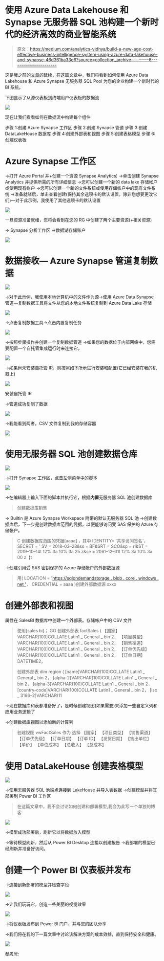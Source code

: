 # 使用 Azure Data Lakehouse 和 Synapse 无服务器 SQL 池构建一个新时代的经济高效的商业智能系统

> 原文：<https://medium.com/analytics-vidhya/build-a-new-age-cost-effective-business-intelligence-system-using-azure-data-lakehouse-and-synapse-46d361ba33e6?source=collection_archive---------6----------------------->

这是我之前的[文章](/analytics-vidhya/data-lakehouse-architecture-azure-synapse-serverless-sql-pools-78a7a142ca37)的延续，在这篇文章中，我们将看到如何使用 Azure Data Lakehouse 和 Azure Synapse 无服务器 SQL Pool 为您的企业构建一个新时代的 BI 系统。

下图显示了从源仪表板到终端用户仪表板的数据流

![](img/47716f5c1883e7fc6cb204cbad3977ab.png)

现在让我们看看如何在数据流中构建每个组件

步骤 1:创建 Azure Synapse 工作区
步骤 2:创建 Synapse 管道
步骤 3:创建 DataLakeHouse 数据库
步骤 4:创建外部表和视图
步骤 5:创建表格模型
步骤 6:创建仪表板

# Azure Synapse 工作区

→打开 Azure Portal 并+创建一个资源 Synapse Analytics)
→单击创建 Synapse Analytics 并提供所需的所有详细信息
→您可以创建一个新的 data lake 存储帐户或使用现有帐户
→您可以创建一个新的文件系统或使用存储帐户中的现有文件系统
→准备就绪后，单击查看创建(保持其余选项卡的默认设置，除非您想要更改它们)—对于此示例，我使用了其他选项卡的默认设置

![](img/5241cbc1a68bb9ed6c1c74acd2760e8f.png)

一旦资源准备就绪，您将会看到在您的 RG 中创建了两个主要资源(+相关资源)

→ Synapse 分析工作区
→数据湖存储账户

![](img/f13c16712a1c2b2882b9cfc7e126646d.png)

# 数据接收— Azure Synapse 管道复制数据

![](img/77eedee8d1dad0f6570f8ed39bcfad79.png)

→对于此示例，我使用本地计算机中的文件作为源→使用 Azure Data Synapse 管道—复制数据工具将文件从您的本地文件系统复制到 Azure Data Lake 存储

![](img/fb36ae5266d58306af2cb19eef5775b6.png)

→点击复制数据工具→点击内置复制任务

![](img/01d1dc85c35b2b7c31a74b6878484fbd.png)

→按照步骤操作并创建一个复制数据管道
→如果您的数据位于内部网络中，您需要配置一个自托管集成运行时来连接它。

![](img/8ef8486ceea3b625d7a53ff55c06735c.png)

→如果尚未安装自托管 IR，则按照如下所示进行安装和配置(它已经安装在我的机器上)

![](img/4bf090e91980af3a6a776a51bcbae421.png)

安装自托管 IR

→管道成功复制了数据

![](img/441a86dd2ba34f37536f5de6e42fa44d.png)

→我能看到两者。CSV 文件复制到我的存储容器

![](img/f9e53981809ea0267cc044b717410792.png)

# 使用无服务器 SQL 池创建数据仓库

![](img/214e122d02c403be4852b63a56521413.png)

→打开 Synapse 工作区，点击左侧菜单中的脚本

![](img/dd5b1c18c82f2795bcd976906906dc39.png)

→在编辑器上输入下面的脚本并执行它，根据**内置**无服务器 SQL 池创建数据库

> 创建数据库销售

→ Builtin 是 Azure Synapse Workspace 附带的默认无服务器 SQL 池
→创建数据库后，下一步是创建数据库范围的凭据，以便能够访问受 SAS 保护的 Azure 存储帐户。

> C 创建数据库范围的凭据[aaaa]
> ，其中 IDENTITY= '共享访问签名'，
> SECRET = ' SV = 2018–03–28&ss = BF&SRT = SCO&sp = rl&ST = 2019–10–14t 12% 3a 10% 3a 25 z&se = 2061–12–31t 12% 3a 10% 3a 00 z【t

→创建引用受 SAS 密钥保护的 Azure 存储帐户的外部数据源

> 用(
> LOCATION = '[https://sqlondemandstorage . blob . core . windows . net '](https://sqlondemandstorage.blob.core.windows.net')，
> CREDENTIAL = aaaa
> )创建外部数据源 xxxx

# 创建外部表和视图

属性在 SalesBI 数据库中创建一个外部表。存储帐户中的 CSV 文件

> 使用[sales bi]；
> GO
> 创建外部表 factSales
> (
> 【国家】VARCHAR(100)COLLATE Latin1 _ General _ bin 2，
> 【项目类型】VARCHAR(100)COLLATE Latin1 _ General _ bin 2，
> 【销售渠道】VARCHAR(100)COLLATE Latin1 _ General _ bin 2，
> 【订单优先级】VARCHAR(100)COLLATE Latin1 _ General _ bin 2，
> 【订单日期】DATETIME2，
> 
> 创建外部表 dim region
> (
> [name]VARCHAR(100)COLLATE Latin1 _ General _ bin 2，
> [alpha-2]VARCHAR(100)COLLATE Latin1 _ General _ bin 2，
> [alpha-3]VARCHAR(100)COLLATE Latin1 _ General _ bin 2，
> [country-code]VARCHAR(100)COLLATE Latin1 _ General _ bin 2，
> [iso _ 3166–2]VARCHAR(11

→现在数据库和表都准备好了，是时候创建视图(如果需要)来添加一些自定义列和应用业务逻辑了

→创建数据库视图以添加新的计算列

> 创建视图 vwFactSales
> 作为
> 选择
> 【国家】
> 【项目类型】
> 【销售渠道】
> 【订单优先级】
> 【订单日期】
> 【订单 ID】
> 【发货日期】
> 【售出单位】
> 【单价】
> 【单位成本】
> 【总收入】
> 【总成本】

# 使用 DataLakeHouse 创建表格模型

![](img/7d320529e8de36faa61398a43ad1a4ce.png)

→使用无服务器 SQL 池端点连接到 LakeHouse 并导入表数据
→创建模型并将其部署到 Power BI 工作区

> 在这篇文章中，我不会讨论如何创建和部署模型,我会为此写一个单独的博客

![](img/531ce04c8471aab2cf868340eb713b2d.png)

→模型成功部署后，刷新它以将数据放入模型

→等待模型刷新，然后从 Power BI Desktop 连接以创建报告
→我部署的模型已经刷新并准备好访问。

# 创建一个 Power BI 仪表板并发布

→连接到新部署的模型并检查字段

![](img/75471470af55d752d0233be1bac2025c.png)

→让我们玩玩它，创造一些美丽的视觉效果

![](img/eeef74e668cced8327c79c33b229cee6.png)

→将仪表板发布到 Power BI 门户，并与您的团队分享

→我们将在我的下一篇文章中讨论该解决方案的成本效益，直到保持安全和健康。

![](img/9a75c619b604dd119c0a58f401fb7152.png)

[参考号](https://quoteideas.com/respect-quotes/):